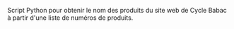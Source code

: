 Script Python pour obtenir le nom des produits du site web de Cycle Babac à partir d'une liste de numéros de produits.
